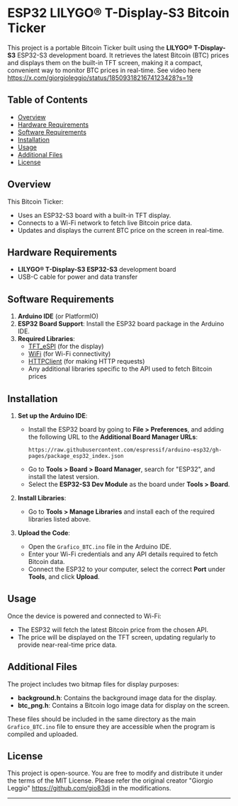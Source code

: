 # ESP32 LILYGO® T-Display-S3 Bitcoin Ticker

This project is a portable Bitcoin Ticker built using the **LILYGO® T-Display-S3** ESP32-S3 development board. It retrieves the latest Bitcoin (BTC) prices and displays them on the built-in TFT screen, making it a compact, convenient way to monitor BTC prices in real-time.
See video here
https://x.com/giorgioleggio/status/1850931821674123428?s=19 

## Table of Contents
- [Overview](#overview)
- [Hardware Requirements](#hardware-requirements)
- [Software Requirements](#software-requirements)
- [Installation](#installation)
- [Usage](#usage)
- [Additional Files](#additional-files)
- [License](#license)

## Overview

This Bitcoin Ticker:
- Uses an ESP32-S3 board with a built-in TFT display.
- Connects to a Wi-Fi network to fetch live Bitcoin price data.
- Updates and displays the current BTC price on the screen in real-time.

## Hardware Requirements

- **LILYGO® T-Display-S3 ESP32-S3** development board
- USB-C cable for power and data transfer

## Software Requirements

1. **Arduino IDE** (or PlatformIO)
2. **ESP32 Board Support**: Install the ESP32 board package in the Arduino IDE.
3. **Required Libraries**:
   - [TFT_eSPI](https://github.com/Bodmer/TFT_eSPI) (for the display)
   - [WiFi](https://www.arduino.cc/reference/en/libraries/wifi/) (for Wi-Fi connectivity)
   - [HTTPClient](https://www.arduino.cc/reference/en/libraries/httpclient/) (for making HTTP requests)
   - Any additional libraries specific to the API used to fetch Bitcoin prices

## Installation

1. **Set up the Arduino IDE**:
   - Install the ESP32 board by going to **File > Preferences**, and adding the following URL to the **Additional Board Manager URLs**:
     ```
     https://raw.githubusercontent.com/espressif/arduino-esp32/gh-pages/package_esp32_index.json
     ```
   - Go to **Tools > Board > Board Manager**, search for "ESP32", and install the latest version.
   - Select the **ESP32-S3 Dev Module** as the board under **Tools > Board**.

2. **Install Libraries**:
   - Go to **Tools > Manage Libraries** and install each of the required libraries listed above.

3. **Upload the Code**:
   - Open the `Grafico_BTC.ino` file in the Arduino IDE.
   - Enter your Wi-Fi credentials and any API details required to fetch Bitcoin data.
   - Connect the ESP32 to your computer, select the correct **Port** under **Tools**, and click **Upload**.

## Usage

Once the device is powered and connected to Wi-Fi:
- The ESP32 will fetch the latest Bitcoin price from the chosen API.
- The price will be displayed on the TFT screen, updating regularly to provide near-real-time price data.

## Additional Files

The project includes two bitmap files for display purposes:
- **background.h**: Contains the background image data for the display.
- **btc_png.h**: Contains a Bitcoin logo image data for display on the screen.

These files should be included in the same directory as the main `Grafico_BTC.ino` file to ensure they are accessible when the program is compiled and uploaded.

## License

This project is open-source. You are free to modify and distribute it under the terms of the MIT License.
Please refer the original creator "Giorgio Leggio" https://github.com/gio83dj in the modifications.

---
